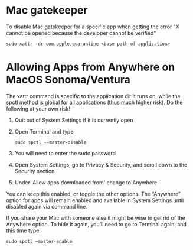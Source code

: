 # Mac gatekeeper

To disable Mac gatekeeper for a specific app when getting the error
"X cannot be opened because the developer cannot be verified"

    sudo xattr -dr com.apple.quarantine <base path of application>

# Allowing Apps from Anywhere on MacOS Sonoma/Ventura

The xattr command is specific to the application dir it runs on, while the spctl method is global for all applications (thus much higher risk). Do the following at your own risk!

1. Quit out of System Settings if it is currently open
2. Open Terminal and type
   
   ```
   sudo spctl --master-disable
   ```
   
4. You will need to enter the sudo password
5. Open System Settings, go to Privacy & Security, and scroll down to the Security section
6. Under 'Allow apps downloaded from' change to Anywhere

You can keep this enabled, or toggle the other options. The “Anywhere” option for apps will remain enabled and available in System Settings until disabled again via command line.

If you share your Mac with someone else it might be wise to get rid of the Anywhere option. To hide it again, you’ll need to go to Terminal again, and this time type:

```
sudo spctl –master-enable
```
